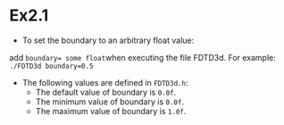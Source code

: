 # Ex2.1

- To set the boundary to an arbitrary float value: 

add `boundary= some float`when executing the file FDTD3d. For example: `./FDTD3d boundary=0.5`

- The following values are defined in `FDTD3d.h`:
    - The default value of boundary is `0.0f`. 
    - The minimum value of boundary is `0.0f`. 
    - The maximum value of boundary is `1.0f`. 

